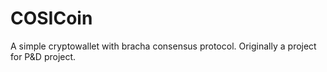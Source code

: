 # COSICoin
A simple cryptowallet with bracha consensus protocol. Originally a project for P&amp;D project.
